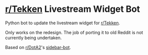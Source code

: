 # [r/Tekken](https://www.reddit.com/r/Tekken/) Livestream Widget Bot
Python bot to update the livestream widget for [r/Tekken](https://www.reddit.com/r/Tekken/).

Only works on the redesign. The job of porting it to old Reddit is not currently being undertaken.

Based on [r/DotA2](https://www.reddit.com/r/DotA2)'s [sidebar-bot](https://github.com/redditdota/sidebar-bot).
